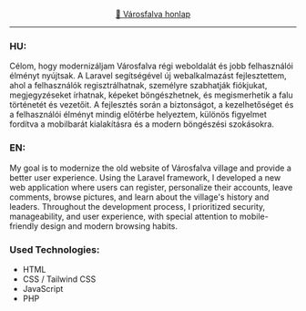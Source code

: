 <p align="center">
  <a href="https://home.oraseni.ro/" target="_blank">🏡 Városfalva honlap</a>
</p>

---

### HU:
Célom, hogy modernizáljam Városfalva régi weboldalát és jobb felhasználói élményt nyújtsak. A Laravel segítségével új webalkalmazást fejlesztettem, ahol a felhasználók regisztrálhatnak, személyre szabhatják fiókjukat, megjegyzéseket írhatnak, képeket böngészhetnek, és megismerhetik a falu történetét és vezetőit. A fejlesztés során a biztonságot, a kezelhetőséget és a felhasználói élményt mindig előtérbe helyeztem, különös figyelmet fordítva a mobilbarát kialakításra és a modern böngészési szokásokra.

### EN:
My goal is to modernize the old website of Városfalva village and provide a better user experience. Using the Laravel framework, I developed a new web application where users can register, personalize their accounts, leave comments, browse pictures, and learn about the village's history and leaders. Throughout the development process, I prioritized security, manageability, and user experience, with special attention to mobile-friendly design and modern browsing habits.

### Used Technologies:
- HTML
- CSS / Tailwind CSS
- JavaScript
- PHP
